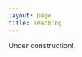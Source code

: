 ```yaml
---
layout: page 
title: Teaching 
---
```

<body class="sph8">
<p>
Under construction!
</p>
<div id="example1"></div> 
<script src="pdfobject.js"></script>
<script>PDFObject.embed("/assets/supervisions//physics-A/mock.pdf", "#example1");</script>
<style>
.pdfobject-container { height: 30rem; border: 1rem solid rgba(0,0,0,.1); }
</style>
</body>

